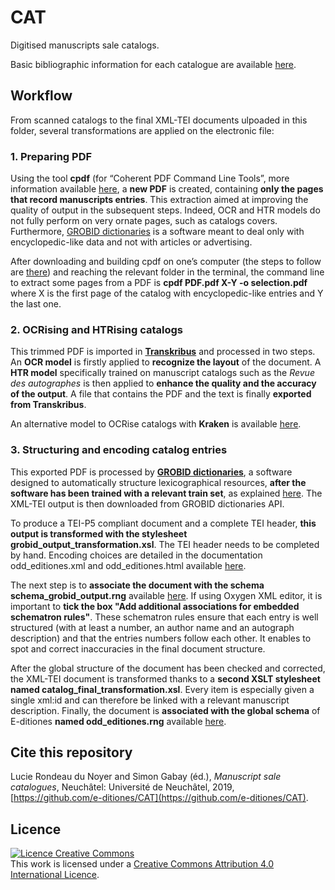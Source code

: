 # CAT

Digitised manuscripts sale catalogs.

Basic bibliographic information for each catalogue are available [here](https://github.com/e-ditiones/CAT/blob/master/_listCAT.tsv).

## Workflow

From scanned catalogs to the final XML-TEI documents ulpoaded in this folder, several transformations are applied on the electronic file:

### 1. Preparing PDF

Using the tool **cpdf** (for “Coherent PDF Command Line Tools”, more information available [here](https://community.coherentpdf.com/), a **new PDF** is created, containing **only the pages that record manuscripts entries**. This extraction aimed at improving the quality of output in the subsequent steps. Indeed, OCR and HTR models do not fully perform on very ornate pages, such as catalogs covers. Furthermore, [GROBID dictionaries](https://github.com/MedKhem/grobid-dictionaries) is a software meant to deal only with encyclopedic-like data and not with articles or advertising.

After downloading and building cpdf on one’s computer (the steps to follow are [there](https://github.com/johnwhitington/cpdf-source)) and reaching the relevant folder in the terminal, the command line to extract some pages from a PDF is **cpdf PDF.pdf X-Y -o  selection.pdf** where X is the first page of the catalog with encyclopedic-like entries and Y the last one.

### 2. OCRising and HTRising catalogs

This trimmed PDF is imported in [**Transkribus**](https://transkribus.eu/Transkribus/) and processed in two steps. An **OCR model** is firstly applied to **recognize the layout** of the document. A **HTR model** specifically trained on manuscript catalogs such as the _Revue des autographes_ is then applied to **enhance the quality and the accuracy of the output**. A file that contains the PDF and the text is finally **exported from Transkribus**.

An alternative model to OCRise catalogs with **Kraken** is available [here](https://github.com/e-ditiones/OCRcat).

### 3. Structuring and encoding catalog entries

This exported PDF is processed by **[GROBID dictionaries](https://github.com/MedKhem/grobid-dictionaries)**, a software designed to automatically structure lexicographical resources, **after the software has been trained with a relevant train set**, as explained [here](https://github.com/e-ditiones/GROBID/blob/master/README.md). The XML-TEI output is then downloaded from GROBID dictionaries API.

To produce a TEI-P5 compliant document and a complete TEI header, **this output is transformed with the stylesheet grobid_output_transformation.xsl**. The TEI header needs to be completed by hand. Encoding choices are detailed in the documentation odd_editiones.xml and odd_editiones.html available [here](https://github.com/e-ditiones/_rules).

The next step is to **associate the document with the schema schema_grobid_output.rng** available [here](https://github.com/e-ditiones/_rules). If using Oxygen XML editor, it is important to **tick the box "Add additional associations for embedded schematron rules"**. These schematron rules ensure that each entry is well structured (with at least a number, an author name and an autograph description) and that the entries numbers follow each other. It enables to spot and correct inaccuracies in the final document structure.

After the global structure of the document has been checked and corrected, the XML-TEI document is transformed thanks to a **second XSLT stylesheet named catalog_final_transformation.xsl**. Every item is especially given a single xml:id and can therefore be linked with a relevant manuscript description. Finally, the document is **associated with the global schema** of E-ditiones **named odd_editiones.rng** available [here](https://github.com/e-ditiones/_rules).

## Cite this repository
Lucie Rondeau du Noyer and Simon Gabay (éd.), _Manuscript sale catalogues_, Neuchâtel: Université de Neuchâtel, 2019, [https://github.com/e-ditiones/CAT](https://github.com/e-ditiones/CAT).

## Licence
<a rel="license" href="http://creativecommons.org/licenses/by/4.0/"><img alt="Licence Creative Commons" style="border-width:0" src="https://i.creativecommons.org/l/by/4.0/88x31.png" /></a><br />This work is licensed under a <a rel="license" href="http://creativecommons.org/licenses/by/4.0/">Creative Commons Attribution 4.0 International Licence</a>.
